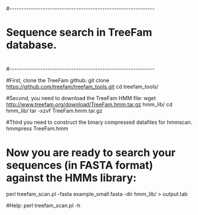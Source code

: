 #-------------------------------------------------------------
#
#	Sequence search in TreeFam database.
#
#
#-------------------------------------------------------------

#First, clone the TreeFam github:
git clone https://github.com/treefam/treefam_tools.git
cd treefam_tools/

#Second, you need to download the TreeFam HMM file:
wget http://www.treefam.org/download/TreeFam.hmm.tar.gz hmm_lib/
cd hmm_lib/
tar -xzvf TreeFam.hmm.tar.gz

#Third you need to construct the binary compressed datafiles for hmmscan.
hmmpress TreeFam.hmm

# Now you are ready to search your sequences (in FASTA format) against the HMMs library:
perl treefam_scan.pl -fasta example_small.fasta -dir hmm_lib/ > output.tab

#Help:
perl treefam_scan.pl -h
